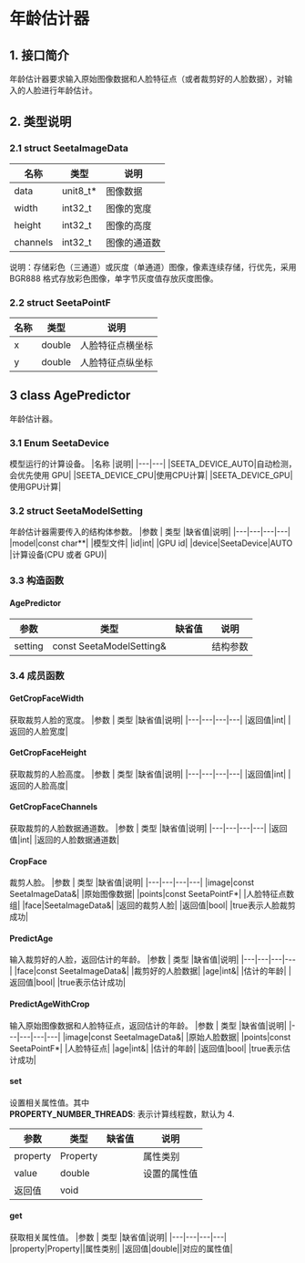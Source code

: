 # 年龄估计器

## **1. 接口简介** <br>

年龄估计器要求输入原始图像数据和人脸特征点（或者裁剪好的人脸数据），对输入的人脸进行年龄估计。<br>

## **2. 类型说明**<br>

### **2.1 struct SeetaImageData**<br>

|名称 | 类型 | 说明|
|---|---|---|
|data|unit8_t* |图像数据|
|width | int32_t | 图像的宽度|
|height | int32_t | 图像的高度|
|channels | int32_t | 图像的通道数|
说明：存储彩色（三通道）或灰度（单通道）图像，像素连续存储，行优先，采用 BGR888 格式存放彩色图像，单字节灰度值存放灰度图像。

### **2.2 struct SeetaPointF**<br>

|名称 | 类型 | 说明|
|---|---|---|
|x|double|人脸特征点横坐标|
|y|double|人脸特征点纵坐标|

## 3 class AgePredictor
年龄估计器。

### 3.1 Enum SeetaDevice

模型运行的计算设备。
|名称 |说明|
|---|---|
|SEETA_DEVICE_AUTO|自动检测，会优先使用 GPU|
|SEETA_DEVICE_CPU|使用CPU计算|
|SEETA_DEVICE_GPU|使用GPU计算|

### 3.2 struct SeetaModelSetting

年龄估计器需要传入的结构体参数。
|参数 | 类型 |缺省值|说明|
|---|---|---|---|
|model|const char**| |模型文件|
|id|int| |GPU id|
|device|SeetaDevice|AUTO |计算设备(CPU 或者 GPU)|

### 3.3 构造函数
#### AgePredictor

|参数 | 类型 |缺省值|说明|
|---|---|---|---|
|setting|const SeetaModelSetting&| |结构参数|

### 3.4 成员函数

#### GetCropFaceWidth
获取裁剪人脸的宽度。
|参数 | 类型 |缺省值|说明|
|---|---|---|---|
|返回值|int| |返回的人脸宽度|

#### GetCropFaceHeight
获取裁剪的人脸高度。
|参数 | 类型 |缺省值|说明|
|---|---|---|---|
|返回值|int| |返回的人脸高度|

#### GetCropFaceChannels
获取裁剪的人脸数据通道数。
|参数 | 类型 |缺省值|说明|
|---|---|---|---|
|返回值|int| |返回的人脸数据通道数|

#### CropFace
裁剪人脸。
|参数 | 类型 |缺省值|说明|
|---|---|---|---|
|image|const SeetaImageData&| |原始图像数据|
|points|const SeetaPointF*| |人脸特征点数组|
|face|SeetaImageData&| |返回的裁剪人脸|
|返回值|bool| |true表示人脸裁剪成功|

#### PredictAge
输入裁剪好的人脸，返回估计的年龄。
|参数 | 类型 |缺省值|说明|
|---|---|---|---|
|face|const SeetaImageData&| |裁剪好的人脸数据|
|age|int&| |估计的年龄|
|返回值|bool| |true表示估计成功|

#### PredictAgeWithCrop
输入原始图像数据和人脸特征点，返回估计的年龄。
|参数 | 类型 |缺省值|说明|
|---|---|---|---|
|image|const SeetaImageData&| |原始人脸数据|
|points|const SeetaPointF*| |人脸特征点|
|age|int&| |估计的年龄|
|返回值|bool| |true表示估计成功|

#### set
设置相关属性值。其中<br>
**PROPERTY_NUMBER_THREADS**: 
表示计算线程数，默认为 4.

|参数 | 类型 |缺省值|说明|
|---|---|---|---|
|property|Property||属性类别|
|value|double||设置的属性值|
|返回值|void| | | |

#### get
获取相关属性值。
|参数 | 类型 |缺省值|说明|
|---|---|---|---|
|property|Property||属性类别|
|返回值|double||对应的属性值|